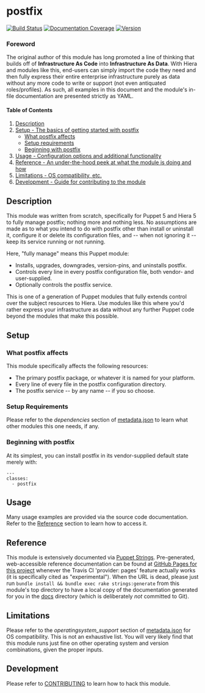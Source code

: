 # postfix

[![Build Status](https://travis-ci.org/wwkimball/wwkimball-postfix.svg?branch=master)](https://travis-ci.org/wwkimball/wwkimball-postfix) [![Documentation Coverage](https://inch-ci.org/github/wwkimball/wwkimball-postfix.svg?branch=master)](https://inch-ci.org/github/wwkimball/wwkimball-postfix) [![Version](https://img.shields.io/puppetforge/v/wwkimball/postfix.svg)](https://forge.puppet.com/wwkimball/postfix)

### Foreword

The original author of this module has long promoted a line of thinking that
builds off of **Infrastructure As Code** into **Infrastructure As Data**.  With
Hiera and modules like this, end-users can simply import the code they need and
then fully express their entire enterprise infrastructure purely as data without
any more code to write or support (not even antiquated roles/profiles).  As
such, all examples in this document and the module's in-file documentation are
presented strictly as YAML.

#### Table of Contents

1. [Description](#description)
2. [Setup - The basics of getting started with postfix](#setup)
    * [What postfix affects](#what-postfix-affects)
    * [Setup requirements](#setup-requirements)
    * [Beginning with postfix](#beginning-with-postfix)
3. [Usage - Configuration options and additional functionality](#usage)
4. [Reference - An under-the-hood peek at what the module is doing and how](#reference)
5. [Limitations - OS compatibility, etc.](#limitations)
6. [Development - Guide for contributing to the module](#development)

## Description

This module was written from scratch, specifically for Puppet 5 and Hiera 5 to fully manage postfix; nothing more and nothing less.  No assumptions are made as to what you intend to do with postfix other than install or uninstall it, configure it or delete its configuration files, and -- when not ignoring it -- keep its service running or not running.

Here, "fully manage" means this Puppet module:

* Installs, upgrades, downgrades, version-pins, and uninstalls postfix.
* Controls every line in every postfix configuration file, both vendor- and user-supplied.
* Optionally controls the postfix service.

This is one of a generation of Puppet modules that fully extends control over the subject resources to Hiera.  Use modules like this where you'd rather express your infrastructure as data without any further Puppet code beyond the modules that make this possible.

## Setup

### What postfix affects

This module specifically affects the following resources:

* The primary postfix package, or whatever it is named for your platform.
* Every line of every file in the postfix configuration directory.
* The postfix service -- by any name -- if you so choose.

### Setup Requirements

Please refer to the *dependencies* section of [metadata.json](metadata.json) to learn what other modules this one needs, if any.

### Beginning with postfix

At its simplest, you can install postfix in its vendor-supplied default state merely with:

```
---
classes:
  - postfix
```

## Usage

Many usage examples are provided via the source code documentation.  Refer to the [Reference](#reference) section to learn how to access it.

## Reference

This module is extensively documented via [Puppet Strings](https://github.com/puppetlabs/puppet-strings).  Pre-generated, web-accessible reference documentation can be found at [GitHub Pages for this project](https://wwkimball.github.io/wwkimball-postfix/puppet_classes/postfix.html) whenever the Travis CI 'provider: pages' feature actually works (it is specifically cited as "experimental").  When the URL is dead, please just run `bundle install && bundle exec rake strings:generate` from this module's top directory to have a local copy of the documentation generated for you in the [docs](docs/index.html) directory (which is deliberately *not* committed to Git).

## Limitations

Please refer to the *operatingsystem_support* section of [metadata.json](metadata.json) for OS compatibility.  This is not an exhaustive list.  You will very likely find that this module runs just fine on other operating system and version combinations, given the proper inputs.

## Development

Please refer to [CONTRIBUTING](CONTRIBUTING.md) to learn how to hack this module.
